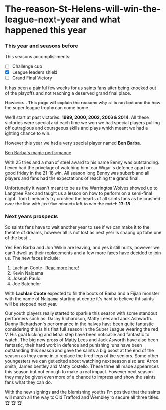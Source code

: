 # The-reason-St-Helens-will-win-the-league-next-year and what happened this year

### This year and seasons before

This seasons accomplishments:

- [ ] Challenge cup
- [x] League leaders shield
- [ ] Grand Final Victory

It has been a painful few weeks for us saints fans after being knocked out of the playoffs and not reaching a deserved grand final place.

However... This page will explain the reasons why all is not lost and the how the super league trophy can come home.

We'll start at past victories: **1999, 2000, 2002, 2006 & 2014**.
All these victories were special and each time we won we had special players pulling off outragious and courageous skills and plays which meant we had a ighting chance to win. 

However this year we had a very special player named **Ben Barba**.

[Ben Barba's magic performance](https://www.dailymail.co.uk/sport/rugbyunion/article-5723137/Castleford-18-36-St-Helens-Ben-Barba-puts-masterclass-send-Saints-comfortable-victory.html) 

With 25 tries and a man of steel award to his name Benny was outstanding. I even had the privelage of watching him tear Wigan's defence apart on good friday in the 21-18 win. All season long Benny was suberb and all players and fans had the expectations of reaching the grand final. 

Unfortunetly it wasn't meant to be as the Warrington Wolves showed up to Langtree Park and taught us a lesson on how to perform on a semi-final night. Tom Lineham's try crushed the hearts of all saints fans as he crashed over the line with just five minuets left to win the match **13-18**.

### Next years prospects

So saints fans have to wait another year to see if we can make it to the theatre of dreams, however all is not lost as next year is shapng up tobe one of the best...

Yes Ben Barba and Jon Wilkin are leaving, and yes it still hurts, however we can't dwell as their replacements and a few more faces have decided to join us. The new faces include:

1) Lachlan Coote- [Read more here!](https://www.bbc.co.uk/sport/rugby-league/45679318) 
2) Kevin Naiqama
3) Joseph Paulo
4) Joe Batchelor

With **Lachlan Coote** expected to fill the boots of Barba and a Fijian monster with the name of Naiqama starting at centre it's hard to believe tht saints will be stopped next year. 

Our youth players really started to sparkle this season with some standout performers such as: Danny Richardson, Matty Lees and Jack Ashworth. Danny Richardson's performance in the halves have been quite fantastic considering this is his first full season in the Super League wearing the red V. His goal kicking and lethal step have been noticable and fantastic to watch. The big new props of Matty Lees and Jack Asworth have also been fantastic, their hard work in defence and punishing runs have been outstanding this season and gave the saints a big boost at the end of the season as they came in to replace the tired legs of the seniors. Some other youngesters we can get exited about watching next season also are: Arron smith, James bentley and Matty costello. These three all made appearnces this season but not enough to make a real impact. However next season they may be given even more of a chance to impress and show the saints fans what they can do. 

With the new signings and the blemishing youths I'm positive that the saints will march all the way to Old Trafford and Wembley to secure all three titles. :trophy: :trophy: :trophy:
